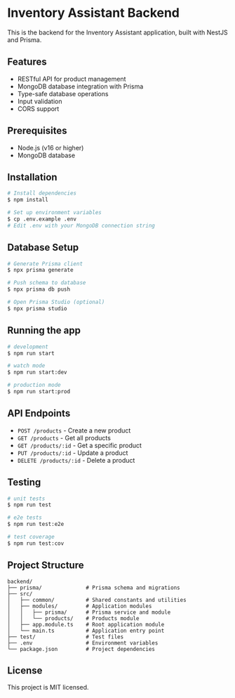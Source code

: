 # Inventory Assistant Backend

This is the backend for the Inventory Assistant application, built with NestJS and Prisma.

## Features

- RESTful API for product management
- MongoDB database integration with Prisma
- Type-safe database operations
- Input validation
- CORS support

## Prerequisites

- Node.js (v16 or higher)
- MongoDB database

## Installation

```bash
# Install dependencies
$ npm install

# Set up environment variables
$ cp .env.example .env
# Edit .env with your MongoDB connection string
```

## Database Setup

```bash
# Generate Prisma client
$ npx prisma generate

# Push schema to database
$ npx prisma db push

# Open Prisma Studio (optional)
$ npx prisma studio
```

## Running the app

```bash
# development
$ npm run start

# watch mode
$ npm run start:dev

# production mode
$ npm run start:prod
```

## API Endpoints

- `POST /products` - Create a new product
- `GET /products` - Get all products
- `GET /products/:id` - Get a specific product
- `PUT /products/:id` - Update a product
- `DELETE /products/:id` - Delete a product

## Testing

```bash
# unit tests
$ npm run test

# e2e tests
$ npm run test:e2e

# test coverage
$ npm run test:cov
```

## Project Structure

```
backend/
├── prisma/              # Prisma schema and migrations
├── src/
│   ├── common/          # Shared constants and utilities
│   ├── modules/         # Application modules
│   │   ├── prisma/      # Prisma service and module
│   │   └── products/    # Products module
│   ├── app.module.ts    # Root application module
│   └── main.ts          # Application entry point
├── test/                # Test files
├── .env                 # Environment variables
└── package.json         # Project dependencies
```

## License

This project is MIT licensed.
